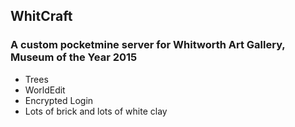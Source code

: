 ## WhitCraft

### A custom pocketmine server for Whitworth Art Gallery, Museum of the Year 2015

 * Trees
 * WorldEdit
 * Encrypted Login
 * Lots of brick and lots of white clay



